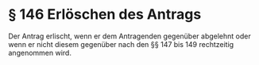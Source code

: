 # § 146 Erlöschen des Antrags
Der Antrag erlischt, wenn er dem Antragenden gegenüber abgelehnt oder wenn er nicht diesem gegenüber nach den §§ 147 bis 149 rechtzeitig angenommen wird.